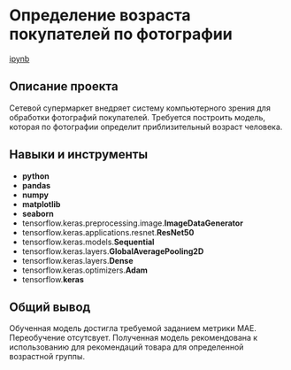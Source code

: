 # Определение возраста покупателей по фотографии

[ipynb](https://github.com/allenbext/Portfolio/blob/main/Determining%20the%20age%20of%20the%20buyer%20from%20a%20photograph/Determining_the_age_of_the_buyer_from_a_photograph.ipynb)

## Описание проекта

Сетевой супермаркет внедряет систему компьютерного зрения для обработки фотографий покупателей. Требуется построить модель, которая по фотографии определит приблизительный возраст человека. 

## Навыки и инструменты

- **python**
- **pandas** 
- **numpy**
- **matplotlib**
- **seaborn**
- tensorflow.keras.preprocessing.image.**ImageDataGenerator**
- tensorflow.keras.applications.resnet.**ResNet50**
- tensorflow.keras.models.**Sequential**
- tensorflow.keras.layers.**GlobalAveragePooling2D**
- tensorflow.keras.layers.**Dense**
- tensorflow.keras.optimizers.**Adam**
- tensorflow.**keras**

## Общий вывод

Обученная модель достигла требуемой заданием метрики MAE. Переобучение отсутсвует. Полученная модель рекомендована к использованию для рекомендаций товара для определенной возрастной группы.
